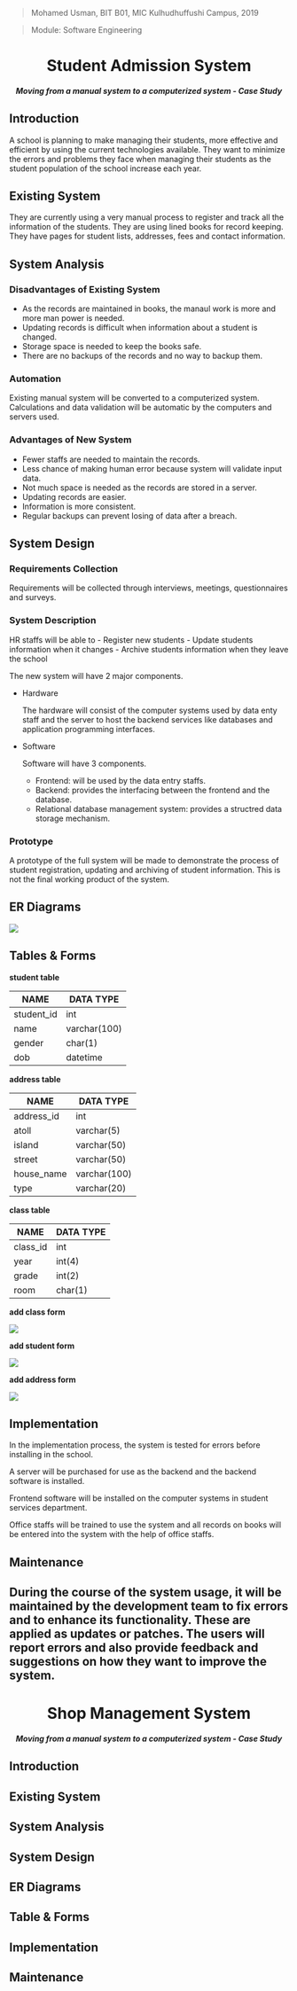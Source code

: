 > Mohamed Usman, BIT B01,
MIC Kulhudhuffushi Campus, 2019

> Module: Software Engineering

# <center>Student Admission System</center>
##### <center>Moving from a manual system to a computerized system - Case Study</center>

## Introduction
A school is planning to make managing their students, more effective and efficient by using the current technologies available. They want to minimize the errors and problems they face when managing their students as the student population of the school increase each year.

## Existing System
They are currently using a very manual process to register and track all the information of the students. They are using lined books for record keeping. They have pages for student lists, addresses, fees and contact information.

## System Analysis
### Disadvantages of Existing System
- As the records are maintained in books, the manaul work is more and more man power is needed.
- Updating records is difficult when information about a student is changed.
- Storage space is needed to keep the books safe.
- There are no backups of the records and no way to backup them.

### Automation
Existing manual system will be converted to a computerized system. Calculations and data validation will be automatic by the computers and servers used.

### Advantages of New System
- Fewer staffs are needed to maintain the records.
- Less chance of making human error because system will validate input data.
- Not much space is needed as the records are stored in a server.
- Updating records are easier.
- Information is more consistent.
- Regular backups can prevent losing of data after a breach.

## System Design
### Requirements Collection
Requirements will be collected through interviews, meetings, questionnaires and surveys.

### System Description
HR staffs will be able to
    - Register new students
    - Update students information when it changes
    - Archive students information when they leave the school

The new system will have 2 major components.
- Hardware

    The hardware will consist of the computer systems used by data enty staff and the server to host the backend services like databases and application programming interfaces.

- Software

    Software will have 3 components.
    - Frontend: will be used by the data entry staffs.
    - Backend: provides the interfacing between the frontend and the database.
    - Relational database management system: provides a structred data storage mechanism.

### Prototype
A prototype of the full system will be made to demonstrate the process of student registration, updating and archiving of student information. This is not the final working product of the system.

## ER Diagrams
![](../assets/images/case_study1_er.png)

## Tables & Forms
**student table**

| NAME | DATA TYPE |
| --- | --- |
| student_id | int |
| name | varchar(100) |
| gender | char(1) |
| dob | datetime |

**address table**

| NAME | DATA TYPE |
| --- | --- |
| address_id | int |
| atoll | varchar(5) |
| island | varchar(50) |
| street | varchar(50) |
| house_name | varchar(100) |
| type | varchar(20) |

**class table**

| NAME | DATA TYPE |
| --- | --- |
| class_id | int |
| year | int(4) |
| grade | int(2) |
| room | char(1) |

**add class form**

![](../assets/images/case_study1_add_class_form.png)

**add student form**

![](../assets/images/case_study1_add_student_form.png)

**add address form**

![](../assets/images/case_study1_add_address_form.png)

## Implementation
In the implementation process, the system is tested for errors before installing in the school.

A server will be purchased for use as the backend and the backend software is installed.

Frontend software will be installed on the computer systems in student services department.

Office staffs will be trained to use the system and all records on books will be entered into the system with the help of office staffs.

## Maintenance
During the course of the system usage, it will be maintained by the development team to fix errors and to enhance its functionality. These are applied as updates or patches. The users will report errors and also provide feedback and suggestions on how they want to improve the system.
---

# <center>Shop Management System</center>
##### <center>Moving from a manual system to a computerized system - Case Study</center>

## Introduction
## Existing System
## System Analysis
## System Design
## ER Diagrams
## Table & Forms
## Implementation
## Maintenance